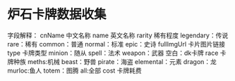 # 炉石卡牌数据收集
字段解释：
cnName	    中文名称
name	    英文名称
rarity	    稀有程度    legendary：传说   rare：稀有 common：普通   normal：标准   epic：史诗
fullImgUrl	卡片图片链接
type	    卡牌类型    minion：随从   spell：法术    weapon：武器   空白：dk卡牌
race	    卡牌种族    meths:机械    beast：野兽    pirate：海盗   elemental：元素    dragon：龙    murloc:鱼人   totem：图腾    all:全部
cost        卡牌耗费

